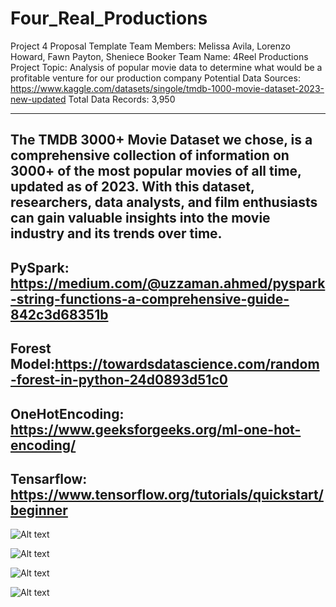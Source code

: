 # Four_Real_Productions
Project 4 Proposal Template
Team Members:  Melissa Avila, Lorenzo Howard, Fawn Payton, Sheniece Booker
Team Name: 4Reel Productions
Project Topic: Analysis of popular movie data to determine what would be a profitable venture for our production company
Potential Data Sources: https://www.kaggle.com/datasets/singole/tmdb-1000-movie-dataset-2023-new-updated
Total Data Records: 3,950

-----------------------------------------
The TMDB 3000+ Movie Dataset we chose, is a comprehensive collection of information on 3000+ of the most popular movies of all time, updated as of 2023. With this dataset, researchers, data analysts, and film enthusiasts can gain valuable insights into the movie industry and its trends over time. 
---------------------------------------------------------
PySpark: https://medium.com/@uzzaman.ahmed/pyspark-string-functions-a-comprehensive-guide-842c3d68351b
------------
Forest Model:https://towardsdatascience.com/random-forest-in-python-24d0893d51c0
----------------------
OneHotEncoding: https://www.geeksforgeeks.org/ml-one-hot-encoding/
---------------------------
Tensarflow: https://www.tensorflow.org/tutorials/quickstart/beginner
------------------------------------
![Alt text](image.png)

![Alt text](image-1.png)

![Alt text](image-2.png)

![Alt text](image-3.png)

